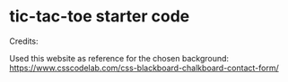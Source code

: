# tic-tac-toe starter code


Credits:

Used this website as reference for the chosen background: https://www.csscodelab.com/css-blackboard-chalkboard-contact-form/